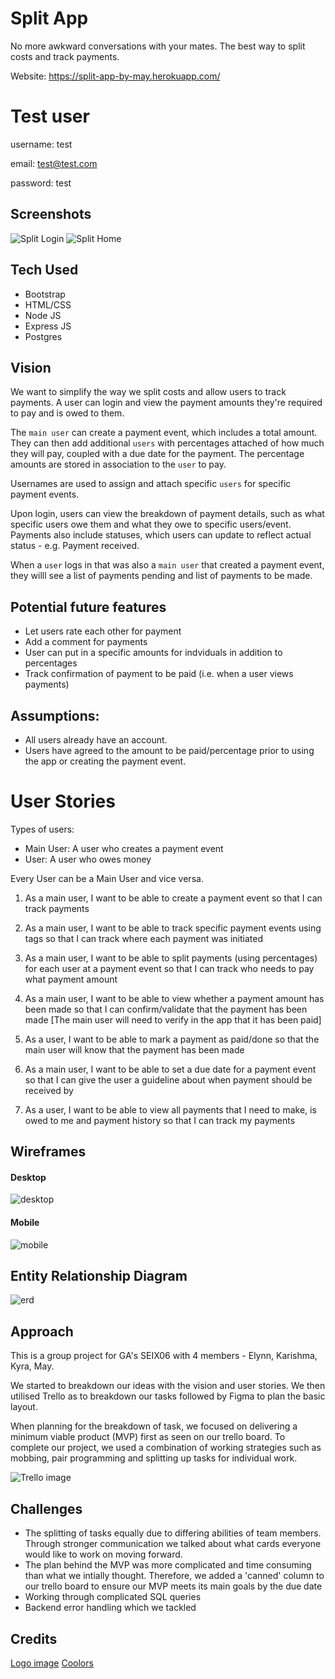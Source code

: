 # Split App

No more awkward conversations with your mates. The best way to split costs and track payments.

Website: https://split-app-by-may.herokuapp.com/

# Test user

username: test

email: test@test.com

password: test

## Screenshots

![Split Login](/assets/split-login.png)
![Split Home](/assets/split-home.png)

## Tech Used

-   Bootstrap
-   HTML/CSS
-   Node JS
-   Express JS
-   Postgres

## Vision

We want to simplify the way we split costs and allow users to track payments.
A user can login and view the payment amounts they're required to pay and is owed to them.

The `main user` can create a payment event, which includes a total amount. They can then add additional `users` with percentages attached of how much they will pay, coupled with a due date for the payment. The percentage amounts are stored in association to the `user` to pay.

Usernames are used to assign and attach specific `users` for specific payment events.

Upon login, users can view the breakdown of payment details, such as what specific users owe them and what they owe to specific users/event. Payments also include statuses, which users can update to reflect actual status - e.g. Payment received.

When a `user` logs in that was also a `main user` that created a payment event, they willl see a list of payments pending and list of payments to be made.

## Potential future features

-   Let users rate each other for payment
-   Add a comment for payments
-   User can put in a specific amounts for indviduals in addition to percentages
-   Track confirmation of payment to be paid (i.e. when a user views payments)

## Assumptions:

-   All users already have an account.
-   Users have agreed to the amount to be paid/percentage prior to using the app or creating the payment event.

# User Stories

Types of users:

-   Main User: A user who creates a payment event
-   User: A user who owes money

Every User can be a Main User and vice versa.

1. As a main user,
   I want to be able to create a payment event
   so that I can track payments

2. As a main user,
   I want to be able to track specific payment events using tags
   so that I can track where each payment was initiated

3. As a main user,
   I want to be able to split payments (using percentages) for each user at a payment event
   so that I can track who needs to pay what payment amount

4. As a main user,
   I want to be able to view whether a payment amount has been made
   so that I can confirm/validate that the payment has been made [The main user will need to verify in the app that it has been paid]

5. As a user,
   I want to be able to mark a payment as paid/done
   so that the main user will know that the payment has been made

6. As a main user,
   I want to be able to set a due date for a payment event
   so that I can give the user a guideline about when payment should be received by

7. As a user,
   I want to be able to view all payments that I need to make, is owed to me and payment history
   so that I can track my payments

## Wireframes

#### Desktop

![desktop](/assets/desktop.png)

#### Mobile

![mobile](/assets/mobile.png)

## Entity Relationship Diagram

![erd](/assets/database-ERD.png)

## Approach

This is a group project for GA's SEIX06 with 4 members - Elynn, Karishma, Kyra, May.

We started to breakdown our ideas with the vision and user stories. We then utilised Trello as to breakdown our tasks followed by Figma to plan the basic layout.

When planning for the breakdown of task, we focused on delivering a minimum viable product (MVP) first as seen on our trello board. To complete our project, we used a combination of working strategies such as mobbing, pair programming and splitting up tasks for individual work.

![Trello image](/assets/Trello-screenshot.png)

## Challenges

-   The splitting of tasks equally due to differing abilities of team members. Through stronger communication we talked about what cards everyone would like to work on moving forward.
-   The plan behind the MVP was more complicated and time consuming than what we intially thought. Therefore, we added a 'canned' column to our trello board to ensure our MVP meets its main goals by the due date
-   Working through complicated SQL queries
-   Backend error handling which we tackled

## Credits

[Logo image](https://static.thenounproject.com/png/180195-200.png)
[Coolors](https://coolors.co/c200fb-fc2f00-ec7d10-ffbc0a)
